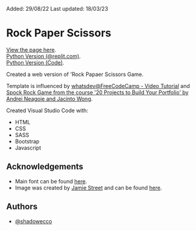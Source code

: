 Added: 29/08/22
Last updated: 18/03/23

# Rock Paper Scissors

[View the page here](https://shadowecco.github.io/portfolio/rock-paper-scissors-web/).<br />
[Python Version (@replit.com)](https://replit.com/@HelenYates/3-Rock-Paper-Scissors).<br />
[Python Version (Code)](https://github.com/shadowecco/tech-projects/tree/main/python-projects/rock-paper-scissors-python).

Created a web version of 'Rock Papaer Scissors Game.

Template is influenced by [whatsdev@FreeCodeCamp - Video Tutorial](https://www.youtube.com/watch?v=jaVNP3nIAv0&t=1662s) and [Spock Rock Game from the course '20 Projects to Build Your Portfolio' by Andrei Neagoie and Jacinto Wong](https://www.udemy.com/course/javascript-web-projects-to-build-your-portfolio-resume/).

Created  Visual Studio Code with:

- HTML
- CSS
- SASS
- Bootstrap
- Javascript


## Acknowledgements

- Main font can be found [here](https://www.1001fonts.com/ladybug-love-demo-font.html).
- Image was created by [Jamie Street](https://unsplash.com/@jamie452) and can be found [here](https://unsplash.com/photos/hBzrr6m6-pc).

## Authors

- [@shadowecco](https://www.github.com/shadowecco)
